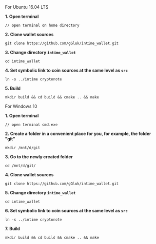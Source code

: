 For Ubuntu 16.04 LTS

**1. Open terminal**

```
// open terminal on home directory
```

**2. Clone wallet sources**

```
git clone https://github.com/gGluk/intime_wallet.git
```

**3. Change directory `intime_wallet`**
 
```
cd intime_wallet
```

**4. Set symbolic link to coin sources at the same level as `src`**

```
ln -s ../intime cryptonote
```

**5. Build**

```
mkdir build && cd build && cmake .. && make
```


For Windows 10

**1. Open terminal**

```
// open terminal cmd.exe
```

**2. Create a folder in a convenient place for you, for example, the folder "git"**

```
mkdir /mnt/d/git
```

**3. Go to the newly created folder**

```
cd /mnt/d/git/
```

**4. Clone wallet sources**

```
git clone https://github.com/gGluk/intime_wallet.git
```

**5. Change directory `intime_wallet`**
 
```
cd intime_wallet
```

**6. Set symbolic link to coin sources at the same level as `src`**

```
ln -s ../intime cryptonote
```

**7. Build**

```
mkdir build && cd build && cmake .. && make
```
